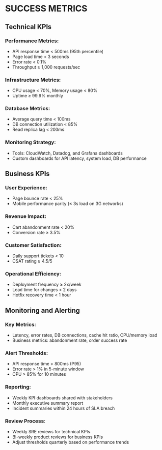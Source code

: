 # SUCCESS METRICS

## Technical KPIs
### Performance Metrics:
- API response time < 500ms (95th percentile)
- Page load time < 3 seconds
- Error rate < 0.1%
- Throughput ≥ 1,000 requests/sec

### Infrastructure Metrics:
- CPU usage < 70%, Memory usage < 80%
- Uptime ≥ 99.9% monthly

### Database Metrics:
- Average query time < 100ms
- DB connection utilization < 85%
- Read replica lag < 200ms
  
### Monitoring Strategy:
- Tools: CloudWatch, Datadog, and Grafana dashboards
- Custom dashboards for API latency, system load, DB performance

## Business KPIs
### User Experience:
- Page bounce rate < 25%
- Mobile performance parity (≤ 3s load on 3G networks)

### Revenue Impact:
- Cart abandonment rate < 20%
- Conversion rate ≥ 3.5%
  
### Customer Satisfaction:
- Daily support tickets < 10
- CSAT rating ≥ 4.5/5
  
### Operational Efficiency:
- Deployment frequency ≥ 2x/week
- Lead time for changes < 2 days
- Hotfix recovery time < 1 hour

## Monitoring and Alerting
### Key Metrics:
- Latency, error rates, DB connections, cache hit ratio, CPU/memory load
- Business metrics: abandonment rate, order success rate

### Alert Thresholds:
- API response time > 800ms (P95)
- Error rate > 1% in 5-minute window
- CPU > 85% for 10 minutes

### Reporting:
- Weekly KPI dashboards shared with stakeholders
- Monthly executive summary report
- Incident summaries within 24 hours of SLA breach

### Review Process:
- Weekly SRE reviews for technical KPIs
- Bi-weekly product reviews for business KPIs
- Adjust thresholds quarterly based on performance trends